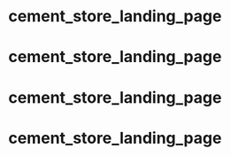 # cement_store_landing_page
# cement_store_landing_page
# cement_store_landing_page
# cement_store_landing_page

